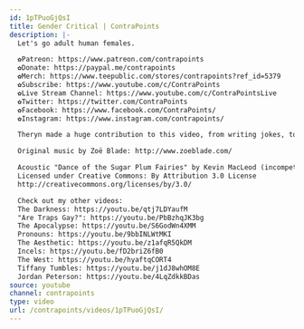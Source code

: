 ```yaml
---
id: 1pTPuoGjQsI
title: Gender Critical | ContraPoints
description: |-
  Let's go adult human females.

  ✿Patreon: https://www.patreon.com/contrapoints
  ✿Donate: https://paypal.me/contrapoints
  ✿Merch: https://www.teepublic.com/stores/contrapoints?ref_id=5379
  ✿Subscribe: https://www.youtube.com/c/ContraPoints
  ✿Live Stream Channel: https://www.youtube.com/c/ContraPointsLive
  ✿Twitter: https://twitter.com/ContraPoints
  ✿Facebook: https://www.facebook.com/ContraPoints/
  ✿Instagram: https://www.instagram.com/contrapoints/

  Theryn made a huge contribution to this video, from writing jokes, to hanging wallpaper, to filming B-roll and doing sound design. Here's her channel: https://www.youtube.com/channel/UCVasp64N6SxVD8Hf1RESi6w

  Original music by Zoë Blade: http://www.zoeblade.com/

  Acoustic "Dance of the Sugar Plum Fairies" by Kevin MacLeod (incompetech.com)
  Licensed under Creative Commons: By Attribution 3.0 License
  http://creativecommons.org/licenses/by/3.0/

  Check out my other videos:
  The Darkness: https://youtu.be/qtj7LDYaufM
  "Are Traps Gay?": https://youtu.be/PbBzhqJK3bg
  The Apocalypse: https://youtu.be/S6GodWn4XMM
  Pronouns: https://youtu.be/9bbINLWtMKI
  The Aesthetic: https://youtu.be/z1afqR5QkDM
  Incels: https://youtu.be/fD2briZ6fB0
  The West: https://youtu.be/hyaftqCORT4
  Tiffany Tumbles: https://youtu.be/j1dJ8whOM8E
  Jordan Peterson: https://youtu.be/4LqZdkkBDas
source: youtube
channel: contrapoints
type: video
url: /contrapoints/videos/1pTPuoGjQsI/
---
```

